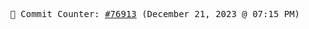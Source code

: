 <p align="center">
    <samp>
        📮 Commit Counter: <a href="https://github.com/Javascript-void0/Javascript-void0/commits/main">#76913</a> (December 21, 2023 @ 07:15 PM)
    </samp>
</p>